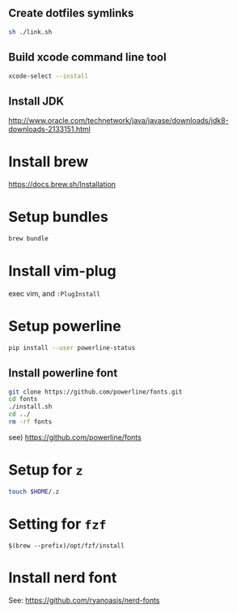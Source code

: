 ## Create dotfiles symlinks

```sh
sh ./link.sh
```

## Build xcode command line tool

```sh
xcode-select --install
```

## Install JDK

http://www.oracle.com/technetwork/java/javase/downloads/jdk8-downloads-2133151.html

# Install brew

https://docs.brew.sh/Installation

# Setup bundles

```sh
brew bundle
```

# Install vim-plug

exec vim, and `:PlugInstall`

# Setup powerline

```sh
pip install --user powerline-status
```

## Install powerline font

```sh
git clone https://github.com/powerline/fonts.git
cd fonts
./install.sh
cd ../
rm -rf fonts
```

see) https://github.com/powerline/fonts

# Setup for `z`

```sh
touch $HOME/.z
```

# Setting for `fzf`

```
$(brew --prefix)/opt/fzf/install
```

# Install nerd font

See: https://github.com/ryanoasis/nerd-fonts
